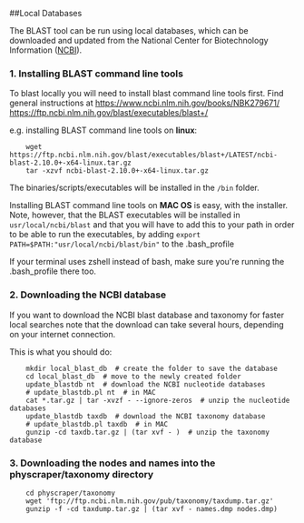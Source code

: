 ##Local Databases

The BLAST tool can be run using local databases, which can be downloaded and updated from the National Center for Biotechnology Information ([NCBI](https://www.ncbi.nlm.nih.gov/)).

### 1. Installing BLAST command line tools

To blast locally you will need to install blast command line tools first.
Find general instructions at
https://www.ncbi.nlm.nih.gov/books/NBK279671/
https://ftp.ncbi.nlm.nih.gov/blast/executables/blast+/


e.g. installing BLAST command line tools on **linux**:

```
    wget https://ftp.ncbi.nlm.nih.gov/blast/executables/blast+/LATEST/ncbi-blast-2.10.0+-x64-linux.tar.gz
    tar -xzvf ncbi-blast-2.10.0+-x64-linux.tar.gz
 ```

The binaries/scripts/executables will be installed in the `/bin` folder.

Installing BLAST command line tools on **MAC OS** is easy, with the installer. Note, however, that the BLAST executables will be installed in `usr/local/ncbi/blast` and that you will have to add this to your path in order to be able to run the executables, by adding `export PATH=$PATH:"usr/local/ncbi/blast/bin"` to the .bash_profile

If your terminal uses zshell instead of bash, make sure you're running the .bash_profile there too.


### 2. Downloading the NCBI database

If you want to download the NCBI blast database and taxonomy for faster local searches
note that the download can take several hours, depending on your internet connection.

This is what you should do:

```
    mkdir local_blast_db  # create the folder to save the database
    cd local_blast_db  # move to the newly created folder
    update_blastdb nt  # download the NCBI nucleotide databases
    # update_blastdb.pl nt  # in MAC
    cat *.tar.gz | tar -xvzf - --ignore-zeros  # unzip the nucleotide databases
    update_blastdb taxdb  # download the NCBI taxonomy database
    # update_blastdb.pl taxdb  # in MAC
    gunzip -cd taxdb.tar.gz | (tar xvf - )  # unzip the taxonomy database
```

### 3. Downloading the nodes and names into the physcraper/taxonomy directory

```
    cd physcraper/taxonomy
    wget 'ftp://ftp.ncbi.nlm.nih.gov/pub/taxonomy/taxdump.tar.gz'
    gunzip -f -cd taxdump.tar.gz | (tar xvf - names.dmp nodes.dmp)
```
